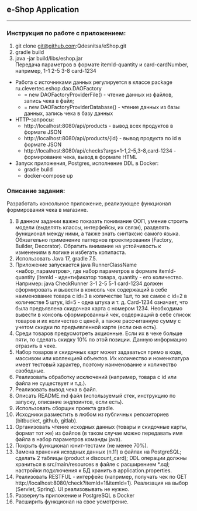 ## e-Shop Application
***
### Инструкция по работе с приложением:

1. git clone git@github.com:Qdesnitsa/eShop.git
2. gradle build
3. java -jar build/libs/eshop.jar <br>
Передача параметров в формате itemId-quantity и card-cardNumber, например, 1-1 2-5 3-8 card-1234  

 - Работа с источниками данных регулируется в классе package ru.clevertec.eshop.dao.DAOFactory
    - = new DAOFactoryProviderFile() - чтение данных из файлов, запись чека в файл; 
    - = new DAOFactoryProviderDatabase() - чтение данных из базы данных, запись чека в базу данных
 - HTTP-запросы:
    - http://localhost:8080/api/products - вывод всех продуктов в формате JSON
    - http://localhost:8080/api/products/{id} - вывод продукта по id в формате JSON
    - http://localhost:8080/api/checks?args=1-1,2-5,3-8,card-1234 - формирование чека, вывод в формате HTML
 - Запуск приложения, Postgres, исполнение DDL в Docker:
    - gradle build
    - docker-compose up
 
### Описание задания:
Разработать консольное приложение, реализующее функционал формирования
чека в магазине.
1. В данном задании важно показать понимание ООП, умение строить модели
   (выделять классы, интерфейсы, их связи), разделять функционал между ними, а
   также знать синтаксис самого языка. Обязательно применение паттернов
   проектирования (Factory, Builder, Decorator). Обратить внимание на устойчивость
   к изменениям в логике и избегать копипаста.
2. Использовать Java 17, gradle 7.5.
3. Приложение запускается java RunnerClassName <набор_параметров>, где набор
   параметров в формате itemId-quantity (itemId - идентификатор товара, quantity -
   его количество.
   Например: java CheckRunner 3-1 2-5 5-1 card-1234 должен сформировать и
   вывести в консоль чек содержащий в себе наименование товара с id=3 в
   количестве 1шт, то же самое с id=2 в количестве 5 штук, id=5 - одна штука и т. д.
   Card-1234 означает, что была предъявлена скидочная карта с номером 1234.
   Необходимо вывести в консоль сформированный чек,
   содержащий в себе список товаров и их количество с ценой, а также
   рассчитанную сумму с учетом скидки по предъявленной карте (если она есть).
4. Среди товаров предусмотреть акционные. Если их в чеке больше пяти, то
   сделать скидку 10% по этой позиции. Данную информацию отразить в чеке.
5. Набор товаров и скидочных карт может задаваться прямо в коде, массивом или
   коллекцией объектов. Их количество и номенклатура имеет тестовый характер,
   поэтому наименование и количество свободные.
6. Реализовать обработку исключений (например, товара с id или файла не
   существует и т.д.).
7. Реализовать вывод чека в файл.
8. Описать README.md файл (используемый стек, инструкцию по запуску,
   описание эндпоинтов, если есть).
9. Использовать сборщик проекта gradle.
10. Исходники разместить в любом из публичных репозиториев (bitbucket, github,
    gitlab).
11. Организовать чтение исходных данных (товары и скидочные карты, формат тот
    же) из файлов (в таком случае можно передавать имя файла в набор
    параметров команды java).
12. Покрыть функционал юнит-тестами (не менее 70%).
13. Замена хранения исходных данных (п.11) в файлах на PostgreSQL; сделать 2
      таблицы (product и discount_card); DDL операции должны храниться в
      src/main/resources в файле с расширением *.sql; настройки подключения к БД
      хранить в application.properties.
14. Реализовать RESTFUL - интерфейс (например, получать чек по GET
    http://localhost:8080/check?itemId=1&itemId=1). Реализация на выбор (Servlet,
    Spring). UI реализовывать не нужно.
15. Развернуть приложение и PostgreSQL в Docker
16. Расширить функционал на свое усмотрение.